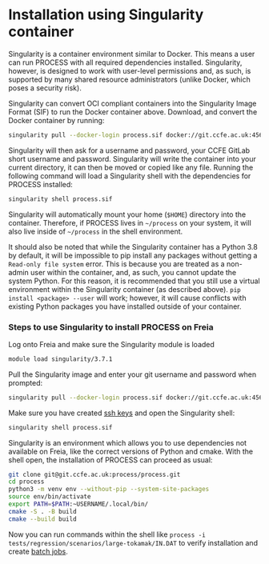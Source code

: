 

# Installation using Singularity container

Singularity is a container environment similar to Docker. This means a user can run PROCESS with 
all required dependencies installed. Singularity, however, is designed to work with user-level 
permissions and, as such, is supported by many shared resource administrators (unlike Docker, 
which poses a security risk).

Singularity can convert OCI compliant containers into the Singularity Image Format (SIF) to run 
the Docker container above. Download, and convert the Docker container by running: 

```bash
singularity pull --docker-login process.sif docker://git.ccfe.ac.uk:4567/process/process/dev:latest
```

Singularity will then ask for a username and password, your CCFE GitLab short username and 
password. Singularity will write the container into your current directory, it can then be moved or 
copied like any file. Running the following command will load a Singularity shell with the 
dependencies for PROCESS installed:

```bash
singularity shell process.sif
``` 

Singularity will automatically mount your home (`$HOME`) directory into the container. Therefore, 
if PROCESS lives in `~/process` on your system, it will also live inside of `~/process` in the 
shell environment.

It should also be noted that while the Singularity container has a Python 3.8 by default, it will 
be impossible to pip install any packages without getting a `Read-only file system` error. This is 
because you are treated as a non-admin user within the container, and, as such, you cannot update 
the system Python. For this reason, it is recommended that you still use a virtual environment 
within the Singularity container (as described above). `pip install <package> --user` will work; 
however, it will cause conflicts with existing Python packages you have installed outside of your container.

<h3>Steps to use Singularity to install PROCESS on Freia</h3>

Log onto Freia and make sure the Singularity module is loaded

```bash
module load singularity/3.7.1
```

Pull the Singularity image and enter your git username and password when prompted:

```bash
singularity pull --docker-login process.sif docker://git.ccfe.ac.uk:4567/process/process/dev:latest 
```

Make sure you have created [ssh keys](https://docs.gitlab.com/ee/ssh/) and open the Singularity shell:

```bash
singularity shell process.sif
```

Singularity is an environment which allows you to use dependencies not available on Freia, like 
the correct versions of Python and cmake. With the shell open, the installation of PROCESS can proceed as usual:

```bash
git clone git@git.ccfe.ac.uk:process/process.git
cd process
python3 -m venv env --without-pip --system-site-packages
source env/bin/activate
export PATH=$PATH:~USERNAME/.local/bin/
cmake -S . -B build
cmake --build build
```

Now you can run commands within the shell like `process -i tests/regression/scenarios/large-tokamak/IN.DAT` 
to verify installation and create [batch jobs](http://process.gitpages.ccfe.ac.uk/process/io/utilities-guide/).
